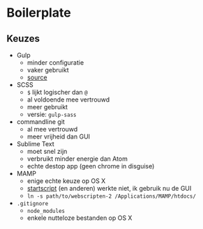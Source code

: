 # Boilerplate

## Keuzes

* Gulp
    * minder configuratie
    * vaker gebruikt
    * [source](https://medium.com/@preslavrachev/gulp-vs-grunt-why-one-why-the-other-f5d3b398edc4#.8j3b1krrt)
* SCSS
    * `$` lijkt logischer dan `@`
    * al voldoende mee vertrouwd
    * meer gebruikt
    * versie: `gulp-sass`
* commandline git
    * al mee vertrouwd
    * meer vrijheid dan GUI
* Sublime Text
    * moet snel zijn
    * verbruikt minder energie dan Atom
    * echte destop app (geen chrome in disguise)
* MAMP
    * enige echte keuze op OS X
    * [startscript](http://stackoverflow.com/a/19676943/3185307) (en anderen) werkte niet, ik gebruik nu de GUI
    * `ln -s path/to/webscripten-2 /Applications/MAMP/htdocs/`
* `.gitignore`
    * `node_modules`
    * enkele nutteloze bestanden op OS X
